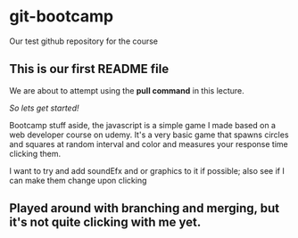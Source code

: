 # git-bootcamp
Our test github repository for the course
## This is our first README file
We are about to attempt using the **pull command** in this lecture.

*So lets get started!*

Bootcamp stuff aside, the javascript is a simple game I made based on a web developer course on udemy. It's a very basic game that spawns circles and squares at random interval and color and measures your response time clicking them.

I want to try and add soundEfx and or graphics to it if possible; also see if I can make them change upon clicking

## Played around with branching and merging, but it's not quite clicking with me yet.
